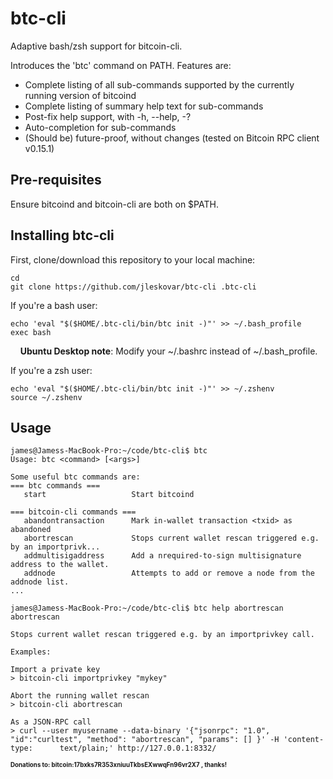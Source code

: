 # btc-cli
Adaptive bash/zsh support for bitcoin-cli. 

Introduces the 'btc' command on PATH. Features are:

 * Complete listing of all sub-commands supported by the currently running version of bitcoind
 * Complete listing of summary help text for sub-commands
 * Post-fix help support, with -h, --help, -?
 * Auto-completion for sub-commands
 * (Should be) future-proof, without changes (tested on Bitcoin RPC client v0.15.1)

## Pre-requisites
Ensure bitcoind and bitcoin-cli are both on $PATH.

## Installing btc-cli

First, clone/download this repository to your local machine:

    cd
    git clone https://github.com/jleskovar/btc-cli .btc-cli

If you're a bash user:

    echo 'eval "$($HOME/.btc-cli/bin/btc init -)"' >> ~/.bash_profile
    exec bash
    
**Ubuntu Desktop note**: Modify your ~/.bashrc instead of ~/.bash_profile.

If you're a zsh user:

    echo 'eval "$($HOME/.btc-cli/bin/btc init -)"' >> ~/.zshenv
    source ~/.zshenv

    
## Usage

    james@Jamess-MacBook-Pro:~/code/btc-cli$ btc 
    Usage: btc <command> [<args>]

    Some useful btc commands are:
    === btc commands ===
       start                   Start bitcoind

    === bitcoin-cli commands ===
       abandontransaction      Mark in-wallet transaction <txid> as abandoned
       abortrescan             Stops current wallet rescan triggered e.g. by an importprivk...
       addmultisigaddress      Add a nrequired-to-sign multisignature address to the wallet.
       addnode                 Attempts to add or remove a node from the addnode list.
    ...
    
    james@Jamess-MacBook-Pro:~/code/btc-cli$ btc help abortrescan 
    abortrescan

    Stops current wallet rescan triggered e.g. by an importprivkey call.

    Examples:

    Import a private key
    > bitcoin-cli importprivkey "mykey"

    Abort the running wallet rescan
    > bitcoin-cli abortrescan 

    As a JSON-RPC call
    > curl --user myusername --data-binary '{"jsonrpc": "1.0", "id":"curltest", "method": "abortrescan", "params": [] }' -H 'content-type:      text/plain;' http://127.0.0.1:8332/


    

**<sub><sup>Donations to: bitcoin:17bxks7R353xniuuTkbsEXwwqFn96vr2X7 , thanks!</sup></sub>**

